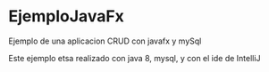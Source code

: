 # EjemploJavaFx
Ejemplo de una aplicacion CRUD con javafx y mySql

Este ejemplo etsa realizado con java 8, mysql, y con el ide de IntelliJ 
